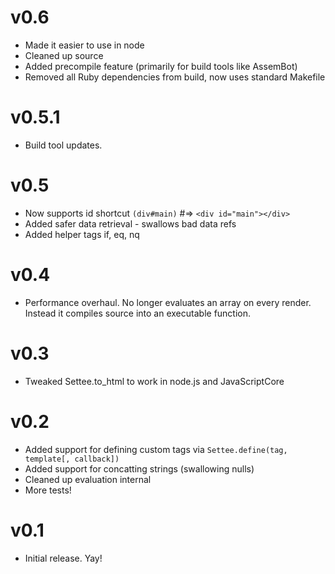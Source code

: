 # v0.6
- Made it easier to use in node
- Cleaned up source
- Added precompile feature (primarily for build tools like AssemBot)
- Removed all Ruby dependencies from build, now uses standard Makefile

# v0.5.1
- Build tool updates.

# v0.5
- Now supports id shortcut `(div#main)` #=> `<div id="main"></div>`
- Added safer data retrieval - swallows bad data refs
- Added helper tags if, eq, nq

# v0.4
- Performance overhaul. No longer evaluates an array on every render. Instead it compiles source into an executable function.

# v0.3
- Tweaked Settee.to_html to work in node.js and JavaScriptCore

# v0.2
- Added support for defining custom tags via `Settee.define(tag, template[, callback])`
- Added support for concatting strings (swallowing nulls)
- Cleaned up evaluation internal
- More tests!

# v0.1
- Initial release. Yay!
